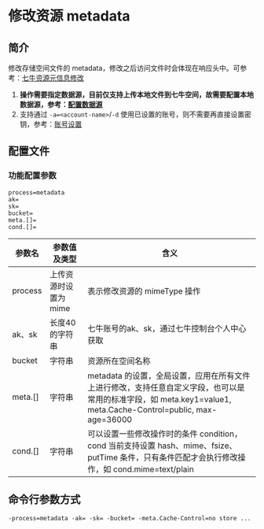 # 修改资源 metadata

## 简介
修改存储空间文件的 metadata，修改之后访问文件时会体现在响应头中。可参考：[七牛资源元信息修改](https://developer.qiniu.com/kodo/api/1252/chgm)  
1. **操作需要指定数据源，目前仅支持上传本地文件到七牛空间，故需要配置本地数据源，参考：[配置数据源](datasource.md)**  
2. 支持通过 `-a=<account-name>`/`-d` 使用已设置的账号，则不需要再直接设置密钥，参考：[账号设置](../README.md#账号设置)  

## 配置文件

### 功能配置参数
```
process=metadata
ak=
sk=
bucket=
meta.[]=
cond.[]=
```  
|参数名|参数值及类型 | 含义|  
|-----|-------|-----|  
|process|上传资源时设置为 mime | 表示修改资源的 mimeType 操作|  
|ak、sk|长度40的字符串|七牛账号的ak、sk，通过七牛控制台个人中心获取|  
|bucket| 字符串| 资源所在空间名称|  
|meta.[]| 字符串| metadata 的设置，全局设置，应用在所有文件上进行修改，支持任意自定义字段，也可以是常用的标准字段，如 meta.key1=value1, meta.Cache-Control=public, max-age=36000|  
|cond.[]| 字符串| 可以设置一些修改操作时的条件 condition，cond 当前支持设置 hash、mime、fsize、putTime 条件，只有条件匹配才会执行修改操作，如 cond.mime=text/plain|  

## 命令行参数方式
```
-process=metadata -ak= -sk= -bucket= -meta.Cache-Control=no store ...
```

